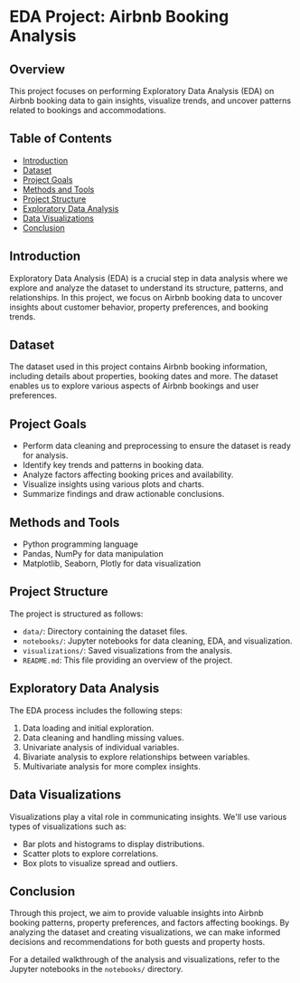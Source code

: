 # EDA Project: Airbnb Booking Analysis

## Overview

This project focuses on performing Exploratory Data Analysis (EDA) on Airbnb booking data to gain insights, visualize trends, and uncover patterns related to bookings and accommodations.

## Table of Contents

- [Introduction](#introduction)
- [Dataset](#dataset)
- [Project Goals](#project-goals)
- [Methods and Tools](#methods-and-tools)
- [Project Structure](#project-structure)
- [Exploratory Data Analysis](#exploratory-data-analysis)
- [Data Visualizations](#data-visualizations)
- [Conclusion](#conclusion)

## Introduction

Exploratory Data Analysis (EDA) is a crucial step in data analysis where we explore and analyze the dataset to understand its structure, patterns, and relationships. In this project, we focus on Airbnb booking data to uncover insights about customer behavior, property preferences, and booking trends.

## Dataset

The dataset used in this project contains Airbnb booking information, including details about properties, booking dates and more. The dataset enables us to explore various aspects of Airbnb bookings and user preferences.

## Project Goals

- Perform data cleaning and preprocessing to ensure the dataset is ready for analysis.
- Identify key trends and patterns in booking data.
- Analyze factors affecting booking prices and availability.
- Visualize insights using various plots and charts.
- Summarize findings and draw actionable conclusions.

## Methods and Tools

- Python programming language
- Pandas, NumPy for data manipulation
- Matplotlib, Seaborn, Plotly for data visualization

## Project Structure

The project is structured as follows:

- `data/`: Directory containing the dataset files.
- `notebooks/`: Jupyter notebooks for data cleaning, EDA, and visualization.
- `visualizations/`: Saved visualizations from the analysis.
- `README.md`: This file providing an overview of the project.

## Exploratory Data Analysis

The EDA process includes the following steps:

1. Data loading and initial exploration.
2. Data cleaning and handling missing values.
3. Univariate analysis of individual variables.
4. Bivariate analysis to explore relationships between variables.
5. Multivariate analysis for more complex insights.

## Data Visualizations

Visualizations play a vital role in communicating insights. We'll use various types of visualizations such as:

- Bar plots and histograms to display distributions.
- Scatter plots to explore correlations.
- Box plots to visualize spread and outliers.

## Conclusion

Through this project, we aim to provide valuable insights into Airbnb booking patterns, property preferences, and factors affecting bookings. By analyzing the dataset and creating visualizations, we can make informed decisions and recommendations for both guests and property hosts.

For a detailed walkthrough of the analysis and visualizations, refer to the Jupyter notebooks in the `notebooks/` directory.



